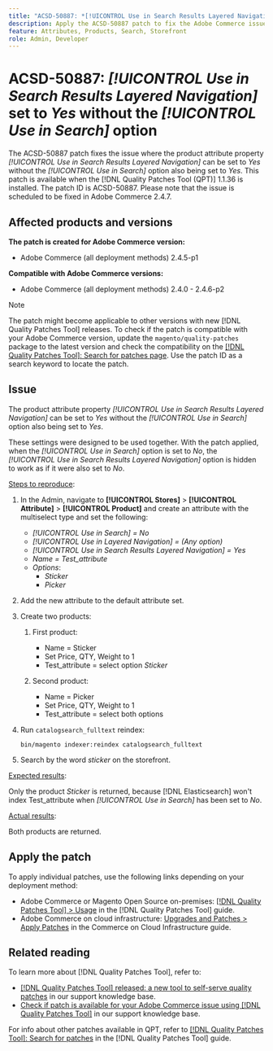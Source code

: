 ```yaml
---
title: "ACSD-50887: *[!UICONTROL Use in Search Results Layered Navigation]* set to Yes without the *[!UICONTROL Use in Search]* option"
description: Apply the ACSD-50887 patch to fix the Adobe Commerce issue where the product attribute property *[!UICONTROL Use in Search Results Layered Navigation]* can be set to *Yes* without the *[!UICONTROL Use in Search]* option also being set to *Yes*.
feature: Attributes, Products, Search, Storefront 
role: Admin, Developer
---
```


# ACSD-50887: *[!UICONTROL Use in Search Results Layered Navigation]* set to *Yes* without the *[!UICONTROL Use in Search]* option

The ACSD-50887 patch fixes the issue where the product attribute property *[!UICONTROL Use in Search Results Layered Navigation]* can be set to *Yes* without the *[!UICONTROL Use in Search]* option also being set to *Yes*. This patch is available when the [!DNL Quality Patches Tool (QPT)] 1.1.36 is installed. The patch ID is ACSD-50887. Please note that the issue is scheduled to be fixed in Adobe Commerce 2.4.7.

## Affected products and versions

**The patch is created for Adobe Commerce version:**

* Adobe Commerce (all deployment methods) 2.4.5-p1

**Compatible with Adobe Commerce versions:**

* Adobe Commerce (all deployment methods) 2.4.0 - 2.4.6-p2

>[!NOTE]
>
>The patch might become applicable to other versions with new [!DNL Quality Patches Tool] releases. To check if the patch is compatible with your Adobe Commerce version, update the `magento/quality-patches` package to the latest version and check the compatibility on the [[!DNL Quality Patches Tool]: Search for patches page](https://experienceleague.adobe.com/tools/commerce-quality-patches/index.html). Use the patch ID as a search keyword to locate the patch.

## Issue

The product attribute property *[!UICONTROL Use in Search Results Layered Navigation]* can be set to *Yes* without the *[!UICONTROL Use in Search]* option also being set to *Yes*. 

These settings were designed to be used together. With the patch applied, when the *[!UICONTROL Use in Search]* option is set to *No*, the *[!UICONTROL Use in Search Results Layered Navigation]* option is hidden to work as if it were also set to *No*.

<u>Steps to reproduce</u>:

1. In the Admin, navigate to **[!UICONTROL Stores]** > **[!UICONTROL Attribute]** > **[!UICONTROL Product]** and create an attribute with the multiselect type and set the following:

    * *[!UICONTROL Use in Search] = No*
    * *[!UICONTROL Use in Layered Navigation] = (Any option)*
    * *[!UICONTROL Use in Search Results Layered Navigation] = Yes*
    * *Name = Test_attribute*
    * *Options*:
        * *Sticker*
        * *Picker*
       
1. Add the new attribute to the default attribute set.
1. Create two products:

    1. First product:
        * Name = Sticker
        * Set Price, QTY, Weight to 1
        * Test_attribute = select option *Sticker*
        
    1. Second product:
        * Name = Picker
        * Set Price, QTY, Weight to 1
        * Test_attribute = select both options

1. Run `catalogsearch_fulltext` reindex:
    
    `bin/magento indexer:reindex catalogsearch_fulltext`

1. Search by the word *sticker* on the storefront.

<u>Expected results</u>:

Only the product *Sticker* is returned, because [!DNL Elasticsearch] won't index Test_attribute when *[!UICONTROL Use in Search]* has been set to *No*.

<u>Actual results</u>:

Both products are returned.

## Apply the patch

To apply individual patches, use the following links depending on your deployment method:

* Adobe Commerce or Magento Open Source on-premises: [[!DNL Quality Patches Tool] > Usage](https://experienceleague.adobe.com/docs/commerce-operations/tools/quality-patches-tool/usage.html) in the [!DNL Quality Patches Tool] guide.
* Adobe Commerce on cloud infrastructure: [Upgrades and Patches > Apply Patches](https://experienceleague.adobe.com/docs/commerce-cloud-service/user-guide/develop/upgrade/apply-patches.html) in the Commerce on Cloud Infrastructure guide.

## Related reading

To learn more about [!DNL Quality Patches Tool], refer to:

* [[!DNL Quality Patches Tool] released: a new tool to self-serve quality patches](/help/announcements/adobe-commerce-announcements/magento-quality-patches-released-new-tool-to-self-serve-quality-patches.md) in our support knowledge base.
* [Check if patch is available for your Adobe Commerce issue using [!DNL Quality Patches Tool]](/help/support-tools/patches-available-in-qpt-tool/check-patch-for-magento-issue-with-magento-quality-patches.md) in our support knowledge base.

For info about other patches available in QPT, refer to [[!DNL Quality Patches Tool]: Search for patches](https://experienceleague.adobe.com/tools/commerce-quality-patches/index.html) in the [!DNL Quality Patches Tool] guide.
